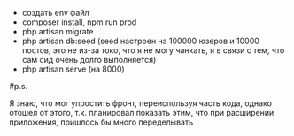 - создать env файл 
- composer install, npm run prod 
- php artisan migrate
- php artisan db:seed (seed настроен на 100000 юзеров и 10000 постов, это не из-за токо, что я не могу чанкать, я в связи с тем, что сам сид очень долго выполняется)
- php artisan serve (на 8000)

#p.s.

Я знаю, что мог упростить фронт, переиспользуя часть кода, однако отошел от этого, т.к. планировал показать этим, что при расширении приложения, пришлось бы много переделывать
